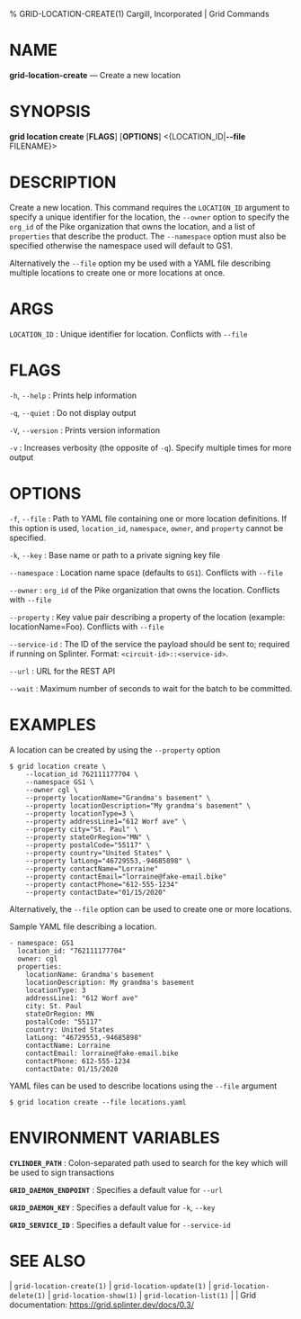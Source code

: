 % GRID-LOCATION-CREATE(1) Cargill, Incorporated | Grid Commands
<!--
  Copyright 2024 Bitwise IO, Inc.
  Copyright 2018-2021 Cargill Incorporated
  Licensed under Creative Commons Attribution 4.0 International License
  https://creativecommons.org/licenses/by/4.0/
-->

NAME
====

**grid-location-create** — Create a new location

SYNOPSIS
========

**grid location create** \[**FLAGS**\] \[**OPTIONS**\] <{LOCATION_ID|**--file** FILENAME}>

DESCRIPTION
===========

Create a new location. This command requires the `LOCATION_ID` argument to
specify a unique identifier for the location, the `--owner` option to
specify the `org_id` of the Pike organization that owns the location, and a
list of `properties` that describe the product. The `--namespace` option must
also be specified otherwise the namespace used will default to GS1.

Alternatively the `--file` option my be used with a YAML file describing
multiple locations to create one or more locations at once.

ARGS
====

`LOCATION_ID`
: Unique identifier for location. Conflicts with `--file`

FLAGS
=====

`-h`, `--help`
: Prints help information

`-q`, `--quiet`
: Do not display output

`-V`, `--version`
: Prints version information

`-v`
: Increases verbosity (the opposite of `-q`). Specify multiple times for more
  output

OPTIONS
=======

`-f`, `--file`
: Path to YAML file containing one or more location definitions. If this option is
  used, `location_id`, `namespace`, `owner`, and `property` cannot be specified.

`-k`, `--key`
: Base name or path to a private signing key file

`--namespace`
: Location name space (defaults to `GS1`). Conflicts with `--file`

`--owner`
: `org_id` of the Pike organization that owns the location. Conflicts with `--file`

`--property`
: Key value pair describing a property of the location (example: locationName=Foo). Conflicts with `--file`

`--service-id`
: The ID of the service the payload should be sent to; required if running on
  Splinter. Format: `<circuit-id>::<service-id>`.

`--url`
: URL for the REST API

`--wait`
: Maximum number of seconds to wait for the batch to be committed.

EXAMPLES
========

A location can be created by using the `--property` option

```
$ grid location create \
    --location_id 762111177704 \
    --namespace GS1 \
    --owner cgl \
    --property locationName="Grandma's basement" \
    --property locationDescription="My grandma's basement" \
    --property locationType=3 \
    --property addressLine1="612 Worf ave" \
    --property city="St. Paul" \
    --property stateOrRegion="MN" \
    --property postalCode="55117" \
    --property country="United States" \
    --property latLong="46729553,-94685898" \
    --property contactName="Lorraine"
    --property contactEmail="lorraine@fake-email.bike"
    --property contactPhone="612-555-1234"
    --property contactDate="01/15/2020"
```

Alternatively, the `--file` option can be used to create one or more locations.

Sample YAML file describing a location.

```
- namespace: GS1
  location_id: "762111177704"
  owner: cgl
  properties:
    locationName: Grandma's basement
    locationDescription: My grandma's basement
    locationType: 3
    addressLine1: "612 Worf ave"
    city: St. Paul
    stateOrRegion: MN
    postalCode: "55117"
    country: United States
    latLong: "46729553,-94685898"
    contactName: Lorraine
    contactEmail: lorraine@fake-email.bike
    contactPhone: 612-555-1234
    contactDate: 01/15/2020
```

YAML files can be used to describe locations using the `--file` argument

```
$ grid location create --file locations.yaml
```

ENVIRONMENT VARIABLES
=====================

**`CYLINDER_PATH`**
: Colon-separated path used to search for the key which will be used
  to sign transactions

**`GRID_DAEMON_ENDPOINT`**
: Specifies a default value for `--url`

**`GRID_DAEMON_KEY`**
: Specifies a default value for  `-k`, `--key`

**`GRID_SERVICE_ID`**
: Specifies a default value for `--service-id`

SEE ALSO
========
| `grid-location-create(1)`
| `grid-location-update(1)`
| `grid-location-delete(1)`
| `grid-location-show(1)`
| `grid-location-list(1)`
|
| Grid documentation: https://grid.splinter.dev/docs/0.3/
